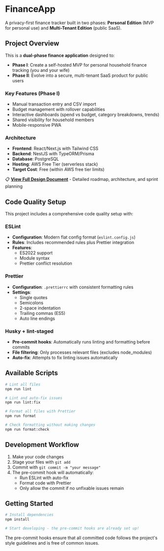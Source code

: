 # FinanceApp

A privacy-first finance tracker built in two phases: **Personal Edition** (MVP for personal use) and **Multi-Tenant Edition** (public SaaS).

## Project Overview

This is a **dual-phase finance application** designed to:

- **Phase I**: Create a self-hosted MVP for personal household finance tracking (you and your wife)
- **Phase II**: Evolve into a secure, multi-tenant SaaS product for public users

### Key Features (Phase I)

- Manual transaction entry and CSV import
- Budget management with rollover capabilities
- Interactive dashboards (spend vs budget, category breakdowns, trends)
- Shared visibility for household members
- Mobile-responsive PWA

### Architecture

- **Frontend**: React/Next.js with Tailwind CSS
- **Backend**: NestJS with TypeORM/Prisma
- **Database**: PostgreSQL
- **Hosting**: AWS Free Tier (serverless stack)
- **Target Cost**: Free (within AWS free tier limits)

📋 **[View Full Design Document](./DESIGN.md)** - Detailed roadmap, architecture, and sprint planning

## Code Quality Setup

This project includes a comprehensive code quality setup with:

### ESLint

- **Configuration**: Modern flat config format (`eslint.config.js`)
- **Rules**: Includes recommended rules plus Prettier integration
- **Features**:
  - ES2022 support
  - Module syntax
  - Prettier conflict resolution

### Prettier

- **Configuration**: `.prettierrc` with consistent formatting rules
- **Settings**:
  - Single quotes
  - Semicolons
  - 2-space indentation
  - Trailing commas (ES5)
  - Auto line endings

### Husky + lint-staged

- **Pre-commit hooks**: Automatically runs linting and formatting before commits
- **File filtering**: Only processes relevant files (excludes node_modules)
- **Auto-fix**: Attempts to fix linting issues automatically

## Available Scripts

```bash
# Lint all files
npm run lint

# Lint and auto-fix issues
npm run lint:fix

# Format all files with Prettier
npm run format

# Check formatting without making changes
npm run format:check
```

## Development Workflow

1. Make your code changes
2. Stage your files with `git add`
3. Commit with `git commit -m "your message"`
4. The pre-commit hook will automatically:
   - Run ESLint with auto-fix
   - Format code with Prettier
   - Only allow the commit if no unfixable issues remain

## Getting Started

```bash
# Install dependencies
npm install

# Start developing - the pre-commit hooks are already set up!
```

The pre-commit hooks ensure that all committed code follows the project's style guidelines and is free of common issues.

